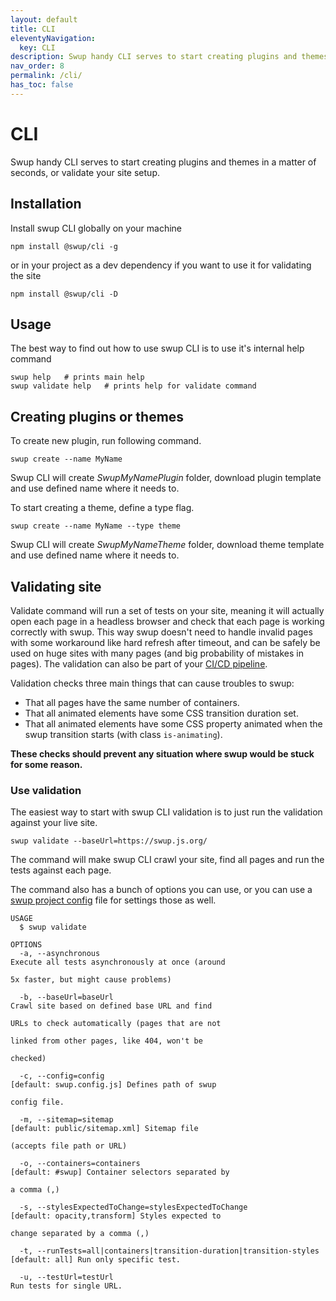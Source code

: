 ```yaml
---
layout: default
title: CLI
eleventyNavigation:
  key: CLI
description: Swup handy CLI serves to start creating plugins and themes in a matter of seconds, or validate your site setup
nav_order: 8
permalink: /cli/
has_toc: false
---
```


# CLI

Swup handy CLI serves to start creating plugins and themes in a matter of seconds, or validate your site setup.

## Installation

Install swup CLI globally on your machine

```shell
npm install @swup/cli -g
```

or in your project as a dev dependency if you want to use it for validating the site

```shell
npm install @swup/cli -D
```

## Usage

The best way to find out how to use swup CLI is to use it's internal help command

```shell
swup help   # prints main help
swup validate help   # prints help for validate command
```

## Creating plugins or themes

To create new plugin, run following command.

```shell
swup create --name MyName
```

Swup CLI will create _SwupMyNamePlugin_ folder, download plugin template and use defined name where it needs to.

To start creating a theme, define a type flag.

```shell
swup create --name MyName --type theme
```

Swup CLI will create _SwupMyNameTheme_ folder, download theme template and use defined name where it needs to.

## Validating site

Validate command will run a set of tests on your site, meaning it will actually open each page in a headless browser and check that each page is working correctly with swup.
This way swup doesn't need to handle invalid pages with some workaround like hard refresh after timeout, and can be safely be used on huge sites with many pages (and big probability of mistakes in pages).
The validation can also be part of your [CI/CD pipeline](/ci-cd).

Validation checks three main things that can cause troubles to swup:

- That all pages have the same number of containers.
- That all animated elements have some CSS transition duration set.
- That all animated elements have some CSS property animated when the swup transition starts (with class `is-animating`).

**These checks should prevent any situation where swup would be stuck for some reason.**

### Use validation

The easiest way to start with swup CLI validation is to just run the validation against your live site.

```shell
swup validate --baseUrl=https://swup.js.org/
```

The command will make swup CLI crawl your site, find all pages and run the tests against each page.

The command also has a bunch of options you can use, or you can use a [swup project config](/ci-cd) file for settings those as well.

```
USAGE
  $ swup validate

OPTIONS
  -a, --asynchronous                                                   Execute all tests asynchronously at once (around
                                                                       5x faster, but might cause problems)

  -b, --baseUrl=baseUrl                                                Crawl site based on defined base URL and find
                                                                       URLs to check automatically (pages that are not
                                                                       linked from other pages, like 404, won't be
                                                                       checked)

  -c, --config=config                                                  [default: swup.config.js] Defines path of swup
                                                                       config file.

  -m, --sitemap=sitemap                                                [default: public/sitemap.xml] Sitemap file
                                                                       (accepts file path or URL)

  -o, --containers=containers                                          [default: #swup] Container selectors separated by
                                                                       a comma (,)

  -s, --stylesExpectedToChange=stylesExpectedToChange                  [default: opacity,transform] Styles expected to
                                                                       change separated by a comma (,)

  -t, --runTests=all|containers|transition-duration|transition-styles  [default: all] Run only specific test.

  -u, --testUrl=testUrl                                                Run tests for single URL.
```

